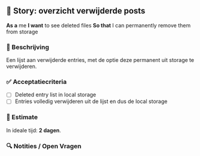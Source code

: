## 🧩 Story: overzicht verwijderde posts

**As a** me
**I want** to see deleted files
**So that** I can permanently remove them from storage

### 📝 Beschrijving

Een lijst aan verwijderde entries, met de optie deze permanent uit storage te verwijderen.

### ✅ Acceptatiecriteria

* [ ] Deleted entry list in local storage
* [ ] Entries volledig verwijderen uit de lijst en dus de local storage

### 🧮 Estimate
In ideale tijd: **2 dagen**.

### 🔍 Notities / Open Vragen

